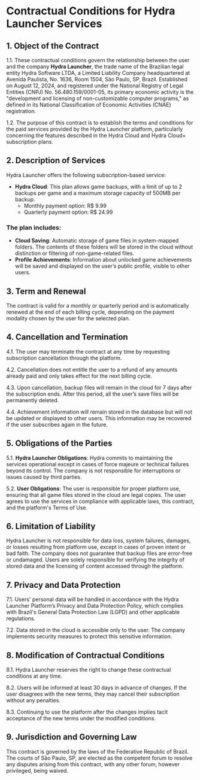 # Contractual Conditions for Hydra Launcher Services

## 1. Object of the Contract

1.1. These contractual conditions govern the relationship between the user and the company **Hydra Launcher**, the trade name of the Brazilian legal entity Hydra Software LTDA, a Limited Liability Company headquartered at Avenida Paulista, No. 1636, Room 1504, São Paulo, SP, Brazil. Established on August 12, 2024, and registered under the National Registry of Legal Entities (CNPJ) No. 56.480.159/0001-05, its primary economic activity is the "development and licensing of non-customizable computer programs," as defined in its National Classification of Economic Activities (CNAE) registration.

1.2. The purpose of this contract is to establish the terms and conditions for the paid services provided by the Hydra Launcher platform, particularly concerning the features described in the Hydra Cloud and Hydra Cloud+ subscription plans.

## 2. Description of Services

Hydra Launcher offers the following subscription-based service:

- **Hydra Cloud**: This plan allows game backups, with a limit of up to 2 backups per game and a maximum storage capacity of 500MB per backup.
  - Monthly payment option: R$ 9.99
  - Quarterly payment option: R$ 24.99

### The plan includes:

- **Cloud Saving**: Automatic storage of game files in system-mapped folders. The contents of these folders will be stored in the cloud without distinction or filtering of non-game-related files.
- **Profile Achievements**: Information about unlocked game achievements will be saved and displayed on the user’s public profile, visible to other users.

## 3. Term and Renewal

The contract is valid for a monthly or quarterly period and is automatically renewed at the end of each billing cycle, depending on the payment modality chosen by the user for the selected plan.

## 4. Cancellation and Termination

4.1. The user may terminate the contract at any time by requesting subscription cancellation through the platform.

4.2. Cancellation does not entitle the user to a refund of any amounts already paid and only takes effect for the next billing cycle.

4.3. Upon cancellation, backup files will remain in the cloud for 7 days after the subscription ends. After this period, all the user’s save files will be permanently deleted.

4.4. Achievement information will remain stored in the database but will not be updated or displayed to other users. This information may be recovered if the user subscribes again in the future.

## 5. Obligations of the Parties

5.1. **Hydra Launcher Obligations**: Hydra commits to maintaining the services operational except in cases of force majeure or technical failures beyond its control. The company is not responsible for interruptions or issues caused by third parties.

5.2. **User Obligations**: The user is responsible for proper platform use, ensuring that all game files stored in the cloud are legal copies. The user agrees to use the services in compliance with applicable laws, this contract, and the platform's Terms of Use.

## 6. Limitation of Liability

Hydra Launcher is not responsible for data loss, system failures, damages, or losses resulting from platform use, except in cases of proven intent or bad faith. The company does not guarantee that backup files are error-free or undamaged. Users are solely responsible for verifying the integrity of stored data and the licensing of content accessed through the platform.

## 7. Privacy and Data Protection

7.1. Users' personal data will be handled in accordance with the Hydra Launcher Platform’s Privacy and Data Protection Policy, which complies with Brazil's General Data Protection Law (LGPD) and other applicable regulations.

7.2. Data stored in the cloud is accessible only to the user. The company implements security measures to protect this sensitive information.

## 8. Modification of Contractual Conditions

8.1. Hydra Launcher reserves the right to change these contractual conditions at any time.

8.2. Users will be informed at least 30 days in advance of changes. If the user disagrees with the new terms, they may cancel their subscription without any penalties.

8.3. Continuing to use the platform after the changes implies tacit acceptance of the new terms under the modified conditions.

## 9. Jurisdiction and Governing Law

This contract is governed by the laws of the Federative Republic of Brazil. The courts of São Paulo, SP, are elected as the competent forum to resolve any disputes arising from this contract, with any other forum, however privileged, being waived.
